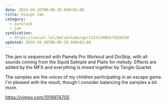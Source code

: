 ```yaml
---
date: 2024-10-16T00:00:30.699+02:00
title: Esacpe Jam
category:
  - eurorack
  - jam
syndication:
  - https://social.lol/@alienlebarge/113313686471828350
updated: 2024-10-16T00:00:39.940+02:00
---
```


The jam is sequenced with Pamela Pro Workout and DivSkip, with all sounds coming from the Squid Salmple and Plaits for melody. Effects are added by the MFX and everything is mixed together by Tangle Quartet.

The samples are the voices of my children participating in an escape game. I'm pleased with the result, though I consider balancing the samples a bit more.

https://vimeo.com/1019974705
